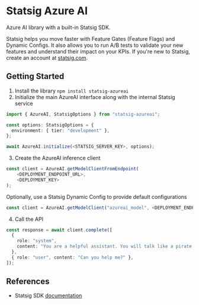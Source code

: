# Statsig Azure AI

Azure AI library with a built-in Statsig SDK.

Statsig helps you move faster with Feature Gates (Feature Flags) and Dynamic Configs. It also allows you to run A/B tests to validate your new features and understand their impact on your KPIs. If you're new to Statsig, create an account at [statsig.com](https://www.statsig.com).

## Getting Started

1. Install the library `npm install statsig-azureai`
2. Initialize the main AzureAI interface along with the internal Statsig service

```ts
import { AzureAI, StatsigOptions } from "statsig-azureai";

const options: StatsigOptions = {
  environment: { tier: "development" },
};

await AzureAI.initialize(<STATSIG_SERVER_KEY>, options);
```

3. Create the AzureAI inference client

```ts
const client = AzureAI.getModelClientFromEndpoint(
    <DEPLOYMENT_ENDPOINT_URL>,
    <DEPLOYMENT_KEY>
);
```

Optionally, use a Statsig Dynamic Config to provide default configurations

```ts
const client = AzureAI.getModelClient("azureai_model", <DEPLOYMENT_ENDPOINT_URL>, <DEPLOYMENT_KEY>);
```

4. Call the API

```ts
const response = await client.complete([
  {
    role: "system",
    content: "You are a helpful assistant. You will talk like a pirate.",
  },
  { role: "user", content: "Can you help me?" },
]);
```

## References

- Statsig SDK [documentation](https://docs.statsig.com/server/nodejsServerSDK/)
